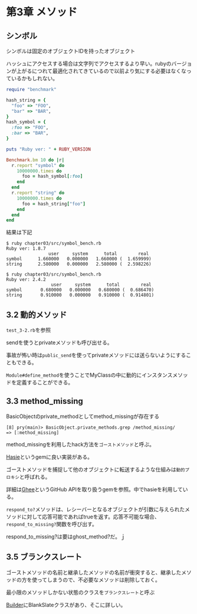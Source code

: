 # 第3章 メソッド

## シンボル
シンボルは固定のオブジェクトIDを持ったオブジェクト

ハッシュにアクセスする場合は文字列でアクセスするより早い。rubyのバージョンが上がるにつれて最適化されてきているので以前より気にする必要はなくなっているかもしれない。
```ruby
require "benchmark"

hash_string = {
  "foo" => "FOO",
  "bar" => "BAR",
}
hash_symbol = {
  :foo => "FOO",
  :bar => "BAR",
}

puts "Ruby ver: " + RUBY_VERSION

Benchmark.bm 10 do |r|
  r.report "symbol" do
    10000000.times do
      foo = hash_symbol[:foo]
    end
  end
  r.report "string" do
    10000000.times do
      foo = hash_string["foo"]
    end
  end
end
```

結果は下記

```
$ ruby chapter03/src/symbol_bench.rb 
Ruby ver: 1.8.7
                user     system      total        real
symbol      1.660000   0.000000   1.660000 (  1.659999)
string      2.580000   0.000000   2.580000 (  2.598226)

$ ruby chapter03/src/symbol_bench.rb 
Ruby ver: 2.4.2
                 user     system      total        real
symbol       0.680000   0.000000   0.680000 (  0.686470)
string       0.910000   0.000000   0.910000 (  0.914801)
```

## 3.2 動的メソッド

`test_3-2.rb`を参照

sendを使うとprivateメソッドも呼び出せる。

事故が怖い時は`public_send`を使ってprivateメソッドには送らないようにすることもできる。

`Module#define_method`を使うことでMyClassの中に動的にインスタンスメソッドを定義することができる。

## 3.3 method_missing

BasicObjectのprivate_methodとしてmethod_missingが存在する
```
[8] pry(main)> BasicObject.private_methods.grep /method_missing/
=> [:method_missing]
```

method_missingを利用したhack方法を`ゴーストメソッド`と呼ぶ。

[Hasie](https://github.com/intridea/hashie)というgemに良い実装がある。

ゴーストメソッドを捕捉して他のオブジェクトに転送するような仕組みは`動的プロキシ`と呼ばれる。

詳細は[Ghee](https://github.com/huboard/ghee)というGitHub APIを取り扱うgemを参照。中でhasieを利用している。

`respond_to?`メソッドは、レシーバーとなるオブジェクトが引数に与えられたメソッドに対して応答可能であればtrueを返す。応答不可能な場合、`respond_to_missing?`関数を呼び出す。

respond_to_missing?は要はghost_method?だ。ｊ

## 3.5 ブランクスレート

ゴーストメソッドの名前と継承したメソッドの名前が衝突すると、継承したメソッドの方を使ってしまうので、不必要なメソッドは削除しておく。

最小限のメソッドしかない状態のクラスを`ブランクスレート`と呼ぶ

[Builder](https://github.com/jimweirich/builder)にBlankSlateクラスがあり、そこに詳しい。